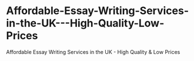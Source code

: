 # Affordable-Essay-Writing-Services-in-the-UK---High-Quality-Low-Prices
Affordable Essay Writing Services in the UK - High Quality &amp; Low Prices
